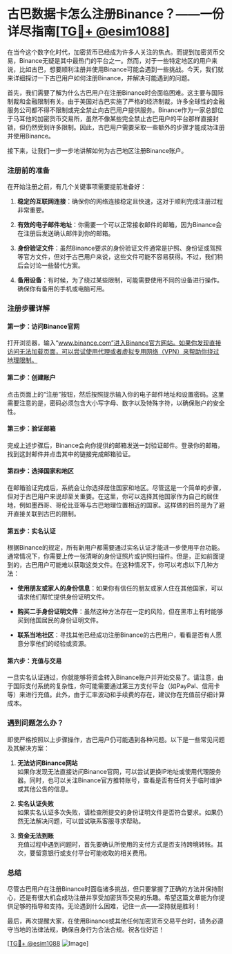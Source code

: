 # 古巴数据卡怎么注册Binance？——一份详尽指南[[TG💪+ @esim1088](https://t.me/s/esim1088)]

在当今这个数字化时代，加密货币已经成为许多人关注的焦点。而提到加密货币交易，Binance无疑是其中最热门的平台之一。然而，对于一些特定地区的用户来说，比如古巴，想要顺利注册并使用Binance可能会遇到一些挑战。今天，我们就来详细探讨一下古巴用户如何注册Binance，并解决可能遇到的问题。

首先，我们需要了解为什么古巴用户在注册Binance时会面临困难。这主要与国际制裁和金融限制有关。由于美国对古巴实施了严格的经济制裁，许多全球性的金融服务公司都不得不限制或完全禁止向古巴用户提供服务。Binance作为一家总部位于马耳他的加密货币交易所，虽然不像某些完全禁止古巴用户的平台那样直接封锁，但仍然受到许多限制。因此，古巴用户需要采取一些额外的步骤才能成功注册并使用Binance。

接下来，让我们一步一步地讲解如何为古巴地区注册Binance账户。

### 注册前的准备

在开始注册之前，有几个关键事项需要提前准备好：

1. **稳定的互联网连接**：确保你的网络连接稳定且快速，这对于顺利完成注册过程非常重要。
   
2. **有效的电子邮件地址**：你需要一个可以正常接收邮件的邮箱，因为Binance会在注册后发送确认邮件到你的邮箱。

3. **身份验证文件**：虽然Binance要求的身份验证文件通常是护照、身份证或驾照等官方文件，但对于古巴用户来说，这些文件可能不容易获得。不过，我们稍后会讨论一些替代方案。

4. **备用设备**：有时候，为了绕过某些限制，可能需要使用不同的设备进行操作。确保你有备用的手机或电脑可用。

### 注册步骤详解

#### 第一步：访问Binance官网

打开浏览器，输入“www.binance.com”进入Binance官方网站。如果你发现直接访问无法加载页面，可以尝试使用代理或者虚拟专用网络（VPN）来帮助你绕过地理限制。

#### 第二步：创建账户

点击页面上的“注册”按钮，然后按照提示输入你的电子邮件地址和设置密码。这里需要注意的是，密码必须包含大小写字母、数字以及特殊字符，以确保账户的安全性。

#### 第三步：验证邮箱

完成上述步骤后，Binance会向你提供的邮箱发送一封验证邮件。登录你的邮箱，找到这封邮件并点击其中的链接完成邮箱验证。

#### 第四步：选择国家和地区

在邮箱验证完成后，系统会让你选择居住国家和地区。尽管这是一个简单的步骤，但对于古巴用户来说却至关重要。在这里，你可以选择其他国家作为自己的居住地，例如墨西哥、哥伦比亚等与古巴地理位置相近的国家。这样做的目的是为了避开直接关联到古巴的限制。

#### 第五步：实名认证

根据Binance的规定，所有新用户都需要通过实名认证才能进一步使用平台功能。通常情况下，你需要上传一张清晰的身份证照片或护照扫描件。但是，正如前面提到的，古巴用户可能难以获取这类文件。在这种情况下，你可以考虑以下几种方法：

- **使用朋友或家人的身份信息**：如果你有信任的朋友或家人住在其他国家，可以请求他们帮忙提供身份证明文件。
  
- **购买二手身份证明文件**：虽然这种方法存在一定的风险，但在黑市上有时能够买到他国居民的身份证明文件。

- **联系当地社区**：寻找其他已经成功注册Binance的古巴用户，看看是否有人愿意分享他们的经验或资源。

#### 第六步：充值与交易

一旦实名认证通过，你就能够将资金转入Binance账户并开始交易了。请注意，由于国际支付系统的复杂性，你可能需要通过第三方支付平台（如PayPal、信用卡等）来进行充值。此外，由于汇率波动和手续费的存在，建议你在充值前仔细计算成本。

### 遇到问题怎么办？

即使严格按照以上步骤操作，古巴用户仍可能遇到各种问题。以下是一些常见问题及其解决方案：

1. **无法访问Binance网站**  
   如果你发现无法直接访问Binance官网，可以尝试更换IP地址或使用代理服务器。同时，也可以关注Binance官方推特账号，查看是否有任何关于临时维护或其他公告的信息。

2. **实名认证失败**  
   如果实名认证多次失败，请检查所提交的身份证明文件是否符合要求。如果仍然无法解决问题，可以尝试联系客服寻求帮助。

3. **资金无法到账**  
   充值过程中遇到问题时，首先要确认所使用的支付方式是否支持跨境转账。其次，要留意银行或支付平台可能收取的相关费用。

### 总结

尽管古巴用户在注册Binance时面临诸多挑战，但只要掌握了正确的方法并保持耐心，还是有很大机会成功注册并享受加密货币交易的乐趣。希望这篇文章能为你提供足够的指导和支持。无论遇到什么困难，记住一点——坚持就是胜利！

最后，再次提醒大家，在使用Binance或其他任何加密货币交易平台时，请务必遵守当地的法律法规，确保自身行为合法合规。祝各位好运！

[[TG💪+ @esim1088](https://t.me/s/esim1088) ![Image](https://i.postimg.cc/4NQfJmqS/Snipaste-2025-05-13-00-14-12.png)]